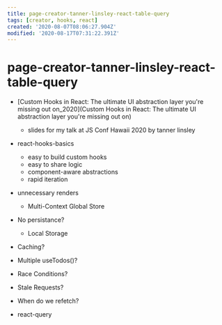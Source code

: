 ```yaml
---
title: page-creator-tanner-linsley-react-table-query
tags: [creator, hooks, react]
created: '2020-08-07T08:06:27.904Z'
modified: '2020-08-17T07:31:22.391Z'
---
```


# page-creator-tanner-linsley-react-table-query

- [Custom Hooks in React: The ultimate UI abstraction layer you're missing out on_2020](Custom Hooks in React: The ultimate UI abstraction layer you're missing out on)
  - slides for my talk at JS Conf Hawaii 2020 by tanner linsley

- react-hooks-basics
  - easy to build custom hooks
  - easy to share logic
  - component-aware abstractions
  - rapid iteration

- unnecessary renders
  - Multi-Context Global Store

- No persistance?
  - Local Storage

- Caching?
- Multiple useTodos()?
- Race Conditions?
- Stale Requests?
- When do we refetch?
- react-query
